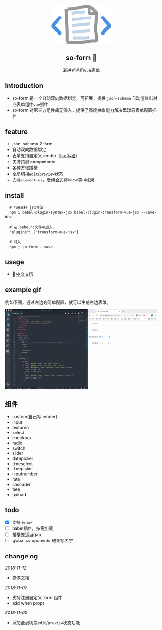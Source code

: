 <p align="center" style="text-align: center;"><img width="200" src="./docs/.vuepress/public/logo.png"></p>
<h2 style="text-align: center;" align="center">so-form 📰</h2>
<p align="center" style="text-align: center;">渐进式通用vue表单</p>

## Introduction

- so-form 是一个自动双向数据绑定，可拓展，提供 `json-schema` 自动渲染出对应表单组件`vue`插件
- so-form 对第三方组件库无侵入，提供了高度抽象能力解决繁琐的表单配置插件

## feature

- json-schema 2 form
- 自动双向数据绑定
- 表单支持自定义 render（[jsx 写法](https://cn.vuejs.org/v2/guide/render-function.html#JSX)）
- 支持拓展 components
- 各种方便插槽
- 全局切换`edit`/`preview`状态
- 支持`element-ui`，后续会支持iview等ui框架

## install

```shell
  # vue支持 jsx写法
  npm i babel-plugin-syntax-jsx babel-plugin-transform-vue-jsx --save-dev

  # 在.babelrc文件中加入
  "plugins": ["transform-vue-jsx"]

  # 引入
  npm i so-form --save

```

## usage
- 📘 [中文文档](https://ws456999.github.io/so-form/)


## example gif

例如下图，通过左边的简单配置，就可以生成右边表单。

![example](./static/basic.gif)

## 组件

- custom(自己写 render)
- input
- textarea
- select
- checkbox
- radio
- switch
- slider
- datepicker
- timeselect
- timepicker
- inputnumber
- rate
- cascader
- tree
- upload

## todo

- [x] 支持 iview
- [ ] babel插件，按需加载
- [ ] 插槽要适当gap
- [ ] global components 的重写名字

## changelog

_2018-11-12_

- 提供文档

_2018-11-07_

- 支持注册自定义 form 组件
- add when props

_2018-11-05_

- 添加全局切换`edit`/`preview`状态功能
